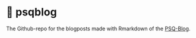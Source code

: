 
# 🚧 psqblog

The Github-repo for the blogposts made with Rmarkdown of the
[PSQ-Blog](https://psq.nursing.unibas.ch).
